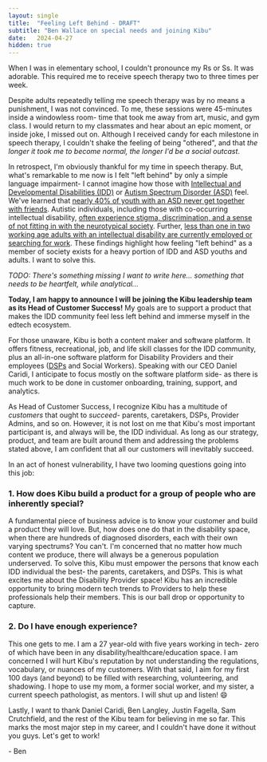 ```yaml
---
layout: single
title:  "Feeling Left Behind - DRAFT"
subtitle: "Ben Wallace on special needs and joining Kibu"
date:   2024-04-27
hidden: true
---
```


When I was in elementary school, I couldn't pronounce my Rs or Ss. It was adorable. This required me to receive speech therapy two to three times per week.

Despite adults repeatedly telling me speech therapy was by no means a punishment, I was not convinced. To me, these sessions were 45-minutes inside a windowless room- time that took me away from art, music, and gym class. I would return to my classmates and hear about an epic moment, or inside joke, I missed out on. Although I received candy for each milestone in speech therapy, I couldn't shake the feeling of being "othered", and that *the longer it took me to become normal, the longer I'd be a social outcast*.

In retrospect, I'm obviously thankful for my time in speech therapy. But, what's remarkable to me now is I felt "left behind" by only a simple language impairment- I cannot imagine how those with [Intellectual and Developmental Disabilities (IDD)](https://www.nichd.nih.gov/health/topics/idds/conditioninfo) or [Autism Spectrum Disorder (ASD)](https://www.nichd.nih.gov/health/topics/autism) feel. We've learned that [nearly 40% of youth with an ASD never get together with friends](https://arc.net/l/quote/nbrlahwv). Autistic individuals, including those with co-occurring intellectual disability, [often experience stigma, discrimination, and a sense of not fitting in with the neurotypical society](https://arc.net/l/quote/iuhkhoxg). Further, [less than one in two working age adults with an intellectual disability are currently employed or searching for work](https://arc.net/l/quote/narhxmsz). These findings highlight how feeling "left behind" as a member of society exists for a heavy portion of IDD and ASD youths and adults. I want to solve this.

*TODO: There's something missing I want to write here... something that needs to be heartfelt, while analytical...*

**Today, I am happy to announce I will be joining the Kibu leadership team as its Head of Customer Success!** My goals are to support a product that makes the IDD community feel less left behind and immerse myself in the edtech ecosystem.

For those unaware, Kibu is both a content maker and software platform. It offers fitness, recreational, job, and life skill classes for the IDD community, plus an all-in-one software platform for Disability Providers and their employees ([DSPs](https://www.dol.gov/agencies/odep/program-areas/individuals/DSP) and Social Workers). Speaking with our CEO Daniel Caridi, I anticipate to focus mostly on the software platform side- as there is much work to be done in customer onboarding, training, support, and analytics. 

As Head of Customer Success, I recognize Kibu has a multitude of *customers* that ought to *succeed*- parents, caretakers, DSPs, Provider Admins, and so on. However, it is not lost on me that Kibu's most important participant is, and always will be, the IDD individual. As long as our strategy, product, and team are built around them and addressing the problems stated above, I am confident that all our customers will inevitably succeed.

In an act of honest vulnerability, I have two looming questions going into this job:

### 1. How does Kibu build a product for a group of people who are inherently special?

A fundamental piece of business advice is to know your customer and build a product they will love. But, how does one do that in the disability space, when there are hundreds of diagnosed disorders, each with their own varying spectrums? You can't. I'm concerned that no matter how much content we produce, there will always be a generous population underserved. To solve this, Kibu must empower the persons that know each IDD individual the best- the parents, caretakers, and DSPs. This is what excites me about the Disability Provider space! Kibu has an incredible opportunity to bring modern tech trends to Providers to help these professionals help their members. This is our ball drop or opportunity to capture.

### 2. Do I have enough experience?

This one gets to me. I am a 27 year-old with five years working in tech- zero of which have been in any disability/healthcare/education space. I am concerned I will hurt Kibu's reputation by not understanding the regulations, vocabulary, or nuances of my customers. With that said, I aim for my first 100 days (and beyond) to be filled with researching, volunteering, and shadowing. I hope to use my mom, a former social worker, and my sister, a current speech pathologist, as mentors. I will shut up and listen! 😄

Lastly, I want to thank Daniel Caridi, Ben Langley, Justin Fagella, Sam Crutchfield, and the rest of the Kibu team for believing in me so far. This marks the most major step in my career, and I couldn't have done it without you guys. Let's get to work!

\- Ben
